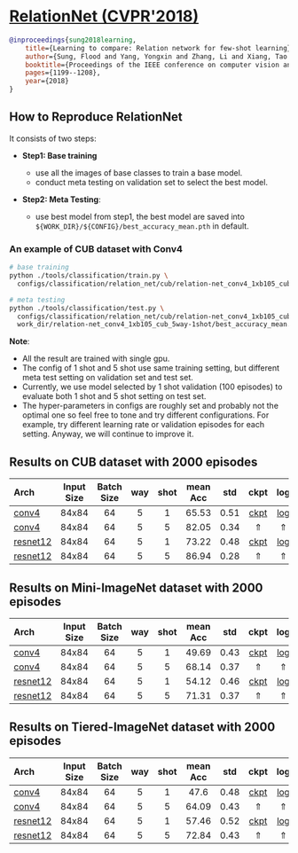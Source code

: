 <!-- [ALGORITHM] -->

# <summary><a href="https://arxiv.org/abs/1711.06025"> RelationNet (CVPR'2018)</a></summary>

```bibtex
@inproceedings{sung2018learning,
    title={Learning to compare: Relation network for few-shot learning},
    author={Sung, Flood and Yang, Yongxin and Zhang, Li and Xiang, Tao and Torr, Philip HS and Hospedales, Timothy M},
    booktitle={Proceedings of the IEEE conference on computer vision and pattern recognition},
    pages={1199--1208},
    year={2018}
}
```

## How to Reproduce RelationNet

It consists of two steps:
- **Step1: Base training**
   - use all the images of base classes to train a base model.
   - conduct meta testing on validation set to select the best model.

- **Step2: Meta Testing**:
   - use best model from step1, the best model are saved into `${WORK_DIR}/${CONFIG}/best_accuracy_mean.pth` in default.



### An example of CUB dataset with Conv4
```bash
# base training
python ./tools/classification/train.py \
  configs/classification/relation_net/cub/relation-net_conv4_1xb105_cub_5way-1shot.py

# meta testing
python ./tools/classification/test.py \
  configs/classification/relation_net/cub/relation-net_conv4_1xb105_cub_5way-1shot.py \
  work_dir/relation-net_conv4_1xb105_cub_5way-1shot/best_accuracy_mean.pth
```

**Note**:
- All the result are trained with single gpu.
- The config of 1 shot and 5 shot use same training setting,
  but different meta test setting on validation set and test set.
- Currently, we use model selected by 1 shot validation (100 episodes) to
  evaluate both 1 shot and 5 shot setting on test set.
- The hyper-parameters in configs are roughly set and probably not the optimal one so
  feel free to tone and try different configurations.
  For example, try different learning rate or validation episodes for each setting.
  Anyway, we will continue to improve it.

## Results on CUB dataset with 2000 episodes

| Arch  | Input Size | Batch Size | way | shot | mean Acc | std | ckpt | log |
| :-------------- | :-----------: | :------: | :------: | :------: | :------: | :------: |:------: |:------: |
| [conv4](/configs/classification/relation_net/cub/relation-net_conv4_1xb105_cub_5way-1shot.py) | 84x84 | 64 | 5  | 1 | 65.53 | 0.51 | [ckpt](https://download.openmmlab.com/mmfewshot/classification/relation_net/cub/relation-net_conv4_1xb105_cub_5way-1shot_20211120_101425-63bfa087.pth) | [log](https://download.openmmlab.com/mmfewshot/classification/relation_net/cub/relation-net_conv4_1xb105_cub_5way-1shot20211120_101425.log.json) |
| [conv4](/configs/classification/relation_net/cub/relation-net_conv4_1xb105_cub_5way-5shot.py) | 84x84 | 64 | 5 | 5 | 82.05 | 0.34 | &uArr; | &uArr; |
| [resnet12](/configs/classification/relation_net/cub/relation-net_resnet12_1xb105_cub_5way-1shot.py) | 84x84 | 64 | 5 | 1 | 73.22 | 0.48 | [ckpt](https://download.openmmlab.com/mmfewshot/classification/relation_net/cub/relation-net_resnet12_1xb105_cub_5way-1shot_20211120_101425-d67efa62.pth) | [log](https://download.openmmlab.com/mmfewshot/classification/relation_net/cub/relation-net_resnet12_1xb105_cub_5way-1shot20211120_101425.log.json) |
| [resnet12](/configs/classification/relation_net/cub/relation-net_resnet12_1xb105_cub_5way-5shot.py) | 84x84 | 64 | 5 | 5 | 86.94 | 0.28 | &uArr; | &uArr; |

## Results on Mini-ImageNet dataset with 2000 episodes

| Arch  | Input Size | Batch Size | way | shot | mean Acc | std | ckpt | log |
| :-------------- | :-----------: | :------: | :------: | :------: | :------: | :------: |:------: |:------: |
| [conv4](/configs/classification/relation_net/mini_imagenet/relation-net_conv4_1xb105_mini-imagenet_5way-1shot.py) | 84x84 | 64 | 5  | 1 | 49.69 | 0.43 | [ckpt](https://download.openmmlab.com/mmfewshot/classification/relation_net/mini_imagenet/relation-net_conv4_1xb105_mini-imagenet_5way-1shot_20211120_105359-c4256d35.pth) | [log](https://download.openmmlab.com/mmfewshot/classification/relation_net/mini_imagenet/relation-net_conv4_1xb105_mini-imagenet_5way-1shot20211120_105359.log.json) |
| [conv4](/configs/classification/relation_net/mini_imagenet/relation-net_conv4_1xb105_mini-imagenet_5way-5shot.py) | 84x84 | 64 | 5 | 5 | 68.14 | 0.37 | &uArr; | &uArr; |
| [resnet12](/configs/classification/relation_net/mini_imagenet/relation-net_resnet12_1xb105_mini-imagenet_5way-1shot.py) | 84x84 | 64 | 5 | 1 | 54.12 | 0.46 | [ckpt](https://download.openmmlab.com/mmfewshot/classification/relation_net/mini_imagenet/relation-net_resnet12_1xb105_mini-imagenet_5way-1shot_20211120_110716-c73a3f81.pth) | [log](https://download.openmmlab.com/mmfewshot/classification/relation_net/mini_imagenet/relation-net_resnet12_1xb105_mini-imagenet_5way-1shot20211120_110716.log.json) |
| [resnet12](/configs/classification/relation_net/mini_imagenet/relation-net_resnet12_1xb105_mini-imagenet_5way-5shot.py) | 84x84 | 64 | 5 | 5 | 71.31 | 0.37 | &uArr; | &uArr; |

## Results on Tiered-ImageNet dataset with 2000 episodes

| Arch  | Input Size | Batch Size | way | shot | mean Acc | std | ckpt | log |
| :-------------- | :-----------: | :------: | :------: | :------: | :------: | :------: |:------: |:------: |
| [conv4](/configs/classification/relation_net/tiered_imagenet/relation-net_conv4_1xb105_tiered-imagenet_5way-1shot.py) | 84x84 | 64 | 5  | 1 | 47.6 | 0.48 | [ckpt](https://download.openmmlab.com/mmfewshot/classification/relation_net/tiered_imagenet/relation-net_conv4_1xb105_tiered-imagenet_5way-1shot_20211120_141404-b41abf4d.pth) | [log](https://download.openmmlab.com/mmfewshot/classification/relation_net/tiered_imagenet/relation-net_conv4_1xb105_tiered-imagenet_5way-1shot20211120_141404.log.json) |
| [conv4](/configs/classification/relation_net/tiered_imagenet/relation-net_conv4_1xb105_tiered-imagenet_5way-5shot.py) | 84x84 | 64 | 5 | 5 | 64.09 | 0.43 | &uArr; | &uArr; |
| [resnet12](/configs/classification/relation_net/tiered_imagenet/relation-net_resnet12_1xb105_tiered-imagenet_5way-1shot.py) | 84x84 | 64 | 5 | 1 | 57.46 | 0.52 | [ckpt](https://download.openmmlab.com/mmfewshot/classification/relation_net/tiered_imagenet/relation-net_resnet12_1xb105_tiered-imagenet_5way-1shot_20211120_145035-7df8c4d3.pth) | [log](https://download.openmmlab.com/mmfewshot/classification/relation_net/tiered_imagenet/relation-net_resnet12_1xb105_tiered-imagenet_5way-1shot20211120_145035.log.json) |
| [resnet12](/configs/classification/relation_net/tiered_imagenet/relation-net_resnet12_1xb105_tiered-imagenet_5way-5shot.py) | 84x84 | 64 | 5 | 5 | 72.84 | 0.43 | &uArr; | &uArr; |
